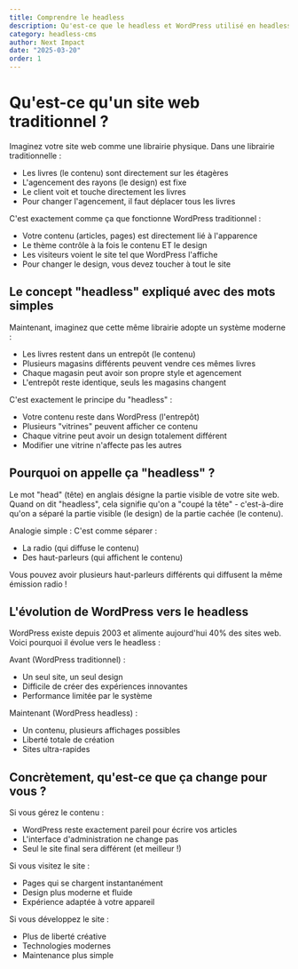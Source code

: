```yaml
---
title: Comprendre le headless
description: Qu'est-ce que le headless et WordPress utilisé en headless ?
category: headless-cms
author: Next Impact
date: "2025-03-20"
order: 1
---
```



# Qu'est-ce qu'un site web traditionnel ?

Imaginez votre site web comme une librairie physique. Dans une librairie traditionnelle :

- Les livres (le contenu) sont directement sur les étagères
- L'agencement des rayons (le design) est fixe
- Le client voit et touche directement les livres
- Pour changer l'agencement, il faut déplacer tous les livres

C'est exactement comme ça que fonctionne WordPress traditionnel :

- Votre contenu (articles, pages) est directement lié à l'apparence
- Le thème contrôle à la fois le contenu ET le design
- Les visiteurs voient le site tel que WordPress l'affiche
- Pour changer le design, vous devez toucher à tout le site

## Le concept "headless" expliqué avec des mots simples

Maintenant, imaginez que cette même librairie adopte un système moderne :

- Les livres restent dans un entrepôt (le contenu)
- Plusieurs magasins différents peuvent vendre ces mêmes livres
- Chaque magasin peut avoir son propre style et agencement
- L'entrepôt reste identique, seuls les magasins changent

C'est exactement le principe du "headless" :

- Votre contenu reste dans WordPress (l'entrepôt)
- Plusieurs "vitrines" peuvent afficher ce contenu
- Chaque vitrine peut avoir un design totalement différent
- Modifier une vitrine n'affecte pas les autres

## Pourquoi on appelle ça "headless" ?

Le mot "head" (tête) en anglais désigne la partie visible de votre site web. Quand on dit "headless", cela signifie qu'on a "coupé la tête" - c'est-à-dire qu'on a séparé la partie visible (le design) de la partie cachée (le contenu).

Analogie simple : C'est comme séparer :

- La radio (qui diffuse le contenu)
- Des haut-parleurs (qui affichent le contenu)

Vous pouvez avoir plusieurs haut-parleurs différents qui diffusent la même émission radio !

## L'évolution de WordPress vers le headless

WordPress existe depuis 2003 et alimente aujourd'hui 40% des sites web. Voici pourquoi il évolue vers le headless :

Avant (WordPress traditionnel) :

- Un seul site, un seul design
- Difficile de créer des expériences innovantes
- Performance limitée par le système

Maintenant (WordPress headless) :

- Un contenu, plusieurs affichages possibles
- Liberté totale de création
- Sites ultra-rapides

## Concrètement, qu'est-ce que ça change pour vous ?

Si vous gérez le contenu :

- WordPress reste exactement pareil pour écrire vos articles
- L'interface d'administration ne change pas
- Seul le site final sera différent (et meilleur !)

Si vous visitez le site :

- Pages qui se chargent instantanément
- Design plus moderne et fluide
- Expérience adaptée à votre appareil

Si vous développez le site :

- Plus de liberté créative
- Technologies modernes
- Maintenance plus simple